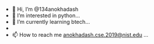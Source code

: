 - 👋 Hi, I’m @134anokhadash
- 👀 I’m interested in python...
- 🌱 I’m currently learning btech...
- 
- 📫 How to reach me anokhadash.cse.2019@nist.edu ...

<!---
134anokhadash/134anokhadash is a ✨ special ✨ repository because its `README.md` (this file) appears on your GitHub profile.
You can click the Preview link to take a look at your changes.
--->
